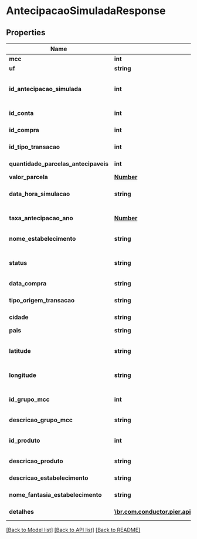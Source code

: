 # AntecipacaoSimuladaResponse

## Properties
Name | Type | Description | Notes
------------ | ------------- | ------------- | -------------
**mcc** | **int** |  | [optional] 
**uf** | **string** |  | [optional] 
**id_antecipacao_simulada** | **int** | C\u00C3\u00B3digo identificador da simula\u00C3\u00A7\u00C3\u00A3o de antecipa\u00C3\u00A7\u00C3\u00A3o. | [optional] 
**id_conta** | **int** | C\u00C3\u00B3digo identificador da conta. | [optional] 
**id_compra** | **int** | C\u00C3\u00B3digo identificador do evento compra. | [optional] 
**id_tipo_transacao** | **int** | C\u00C3\u00B3digo identificador do tipo do evento compra. | [optional] 
**quantidade_parcelas_antecipaveis** | **int** | Quantidade de parcelas antecip\u00C3\u00A1veis. | [optional] 
**valor_parcela** | [**Number**](Number.md) | Valor da parcela. | [optional] 
**data_hora_simulacao** | **string** | Data e hora em que a simula\u00C3\u00A7\u00C3\u00A3o foi feita. | [optional] 
**taxa_antecipacao_ano** | [**Number**](Number.md) | Taxa de antecipa\u00C3\u00A7\u00C3\u00A3o aplicada (ao ano). | [optional] 
**nome_estabelecimento** | **string** | Estabelecimento onde foi realizada a transa\u00C3\u00A7\u00C3\u00A3o | [optional] 
**status** | **string** | Descri\u00C3\u00A7\u00C3\u00A3o do status da autoriza\u00C3\u00A7\u00C3\u00A3o da compra. | [optional] 
**data_compra** | **string** | Data da compra. | [optional] 
**tipo_origem_transacao** | **string** | Tipo de transa\u00C3\u00A7\u00C3\u00A3o da compra. | [optional] 
**cidade** | **string** | Cidade onde a compra foi realizada. | [optional] 
**pais** | **string** | Pa\u00C3\u00ADs onde a compra foi realizada. | [optional] 
**latitude** | **string** | Coordenada latitudinal da localiza\u00C3\u00A7\u00C3\u00A3o da compra. | [optional] 
**longitude** | **string** | Coordenada longitudinal da localiza\u00C3\u00A7\u00C3\u00A3o da compra. | [optional] 
**id_grupo_mcc** | **int** | C\u00C3\u00B3digo de Identifica\u00C3\u00A7\u00C3\u00A3o do Grupo MCC da compra. | [optional] 
**descricao_grupo_mcc** | **string** | Descri\u00C3\u00A7\u00C3\u00A3o do Grupo MCC da compra. | [optional] 
**id_produto** | **int** | C\u00C3\u00B3digo de Identifica\u00C3\u00A7\u00C3\u00A3o do produto da compra. | [optional] 
**descricao_produto** | **string** | Descri\u00C3\u00A7\u00C3\u00A3o do produto da compra. | [optional] 
**descricao_estabelecimento** | **string** | Descri\u00C3\u00A7\u00C3\u00A3o do estabelecimento da compra. | [optional] 
**nome_fantasia_estabelecimento** | **string** | Nome fantasia do estabelecimento da compra. | [optional] 
**detalhes** | [**\br.com.conductor.pier.api.v2.model\AntecipacaoSimuladaDetalhesResponse[]**](AntecipacaoSimuladaDetalhesResponse.md) | Detalhes da simula\u00C3\u00A7\u00C3\u00A3o. | [optional] 

[[Back to Model list]](../README.md#documentation-for-models) [[Back to API list]](../README.md#documentation-for-api-endpoints) [[Back to README]](../README.md)


